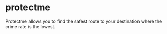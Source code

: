 protectme
=========
Protectme allows you to find the safest route to your destination where the crime rate is the lowest. 
